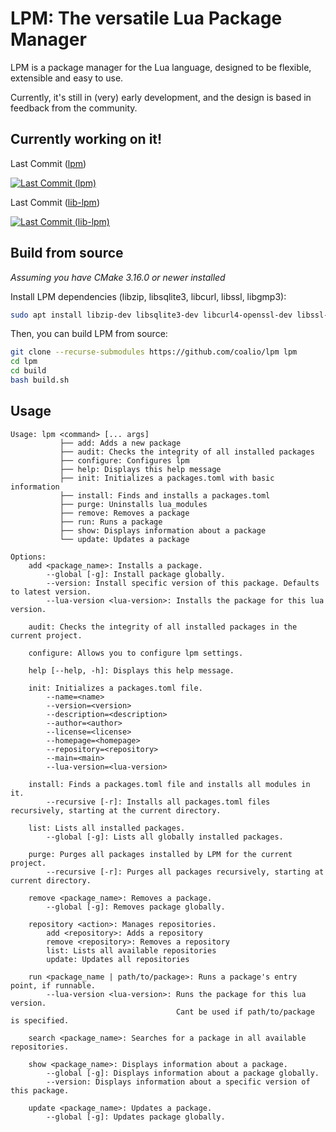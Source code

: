 # LPM: The versatile Lua Package Manager

LPM is a package manager for the Lua language, designed to be flexible, extensible and easy to use.

Currently, it's still in (very) early development, and the design is based in feedback from the community.

## Currently working on it!

Last Commit ([lpm](https://github.com/coalio/lpm/commits/master))

[![Last Commit (lpm)](https://img.shields.io/github/last-commit/coalio/lpm)](https://github.com/coalio/lpm/commits/master)

Last Commit ([lib-lpm](https://github.com/coalio/lib-lpm))

[![Last Commit (lib-lpm)](https://img.shields.io/github/last-commit/coalio/lib-lpm)](https://github.com/coalio/lib-lpm/commits/master)

## Build from source

*Assuming you have CMake 3.16.0 or newer installed*

Install LPM dependencies (libzip, libsqlite3, libcurl, libssl, libgmp3):

```bash
sudo apt install libzip-dev libsqlite3-dev libcurl4-openssl-dev libssl-dev libgmp3-dev

```

Then, you can build LPM from source:

```bash
git clone --recurse-submodules https://github.com/coalio/lpm lpm
cd lpm
cd build
bash build.sh
```

## Usage

```
Usage: lpm <command> [... args]
           ├── add: Adds a new package
           ├── audit: Checks the integrity of all installed packages
           ├── configure: Configures lpm
           ├── help: Displays this help message
           ├── init: Initializes a packages.toml with basic information
           ├── install: Finds and installs a packages.toml
           ├── purge: Uninstalls lua_modules
           ├── remove: Removes a package
           ├── run: Runs a package
           ├── show: Displays information about a package
           └── update: Updates a package

Options:
    add <package_name>: Installs a package.
        --global [-g]: Install package globally.
        --version: Install specific version of this package. Defaults to latest version.
        --lua-version <lua-version>: Installs the package for this lua version.

    audit: Checks the integrity of all installed packages in the current project.

    configure: Allows you to configure lpm settings.

    help [--help, -h]: Displays this help message.

    init: Initializes a packages.toml file.
        --name=<name>
        --version=<version>
        --description=<description>
        --author=<author>
        --license=<license>
        --homepage=<homepage>
        --repository=<repository>
        --main=<main>
        --lua-version=<lua-version>

    install: Finds a packages.toml file and installs all modules in it.
        --recursive [-r]: Installs all packages.toml files recursively, starting at the current directory.

    list: Lists all installed packages.
        --global [-g]: Lists all globally installed packages.

    purge: Purges all packages installed by LPM for the current project.
        --recursive [-r]: Purges all packages recursively, starting at current directory.

    remove <package_name>: Removes a package.
        --global [-g]: Removes package globally.

    repository <action>: Manages repositories.
        add <repository>: Adds a repository
        remove <repository>: Removes a repository
        list: Lists all available repositories
        update: Updates all repositories

    run <package_name | path/to/package>: Runs a package's entry point, if runnable.
        --lua-version <lua-version>: Runs the package for this lua version.
                                     Cant be used if path/to/package is specified.

    search <package_name>: Searches for a package in all available repositories.

    show <package_name>: Displays information about a package.
        --global [-g]: Displays information about a package globally.
        --version: Displays information about a specific version of this package.

    update <package_name>: Updates a package.
        --global [-g]: Updates package globally.
```
